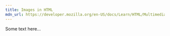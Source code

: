 ```yaml
---
title: Images in HTML
mdn_url: https://developer.mozilla.org/en-US/docs/Learn/HTML/Multimedia_and_embedding/Images_in_HTML
---
```

Some text here...
